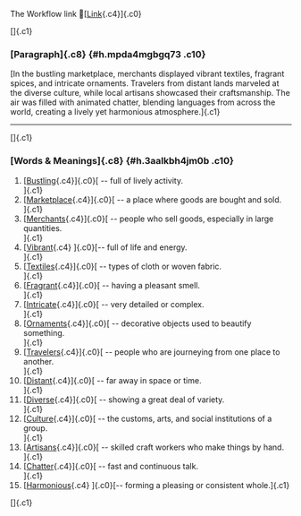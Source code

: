 The Workflow link
👏[[Link](https://www.google.com/url?q=http://www.google.com&sa=D&source=editors&ust=1757619976388355&usg=AOvVaw0ln_v8uVf0AYHjZogdx6Hj){.c4}]{.c0}

[]{.c1}

### [Paragraph]{.c8} {#h.mpda4mgbgq73 .c10}

[In the bustling marketplace, merchants displayed vibrant textiles,
fragrant spices, and intricate ornaments. Travelers from distant lands
marveled at the diverse culture, while local artisans showcased their
craftsmanship. The air was filled with animated chatter, blending
languages from across the world, creating a lively yet harmonious
atmosphere.]{.c1}

------------------------------------------------------------------------

[]{.c1}

### [Words & Meanings]{.c8} {#h.3aalkbh4jm0b .c10}

1.  [[Bustling](https://www.google.com/url?q=http://www.google.com&sa=D&source=editors&ust=1757619976390244&usg=AOvVaw2jiqIk6VhbOUoGIF-ZAcIr){.c4}]{.c0}[ --
    full of lively activity.\
    ]{.c1}
2.  [[Marketplace](https://www.google.com/url?q=http://www.google.com&sa=D&source=editors&ust=1757619976390614&usg=AOvVaw2Sk9tMjjcTK-0AICPBmFld){.c4}]{.c0}[ --
    a place where goods are bought and sold.\
    ]{.c1}
3.  [[Merchants](https://www.google.com/url?q=http://www.google.com&sa=D&source=editors&ust=1757619976390947&usg=AOvVaw0JmfHm4PDAfWtLzV8HgVD5){.c4}]{.c0}[ --
    people who sell goods, especially in large quantities.\
    ]{.c1}
4.  [[Vibrant](https://www.google.com/url?q=http://www.google.com&sa=D&source=editors&ust=1757619976391305&usg=AOvVaw2D3VkKG6NaITu2OVc0XsS1){.c4}
    ]{.c0}[-- full of life and energy.\
    ]{.c1}
5.  [[Textiles](https://www.google.com/url?q=http://www.google.com&sa=D&source=editors&ust=1757619976391600&usg=AOvVaw0T9Qsz3SrPlwzr5-2fzdBt){.c4}]{.c0}[ --
    types of cloth or woven fabric.\
    ]{.c1}
6.  [[Fragrant](https://www.google.com/url?q=http://www.google.com&sa=D&source=editors&ust=1757619976391892&usg=AOvVaw0XKHJ3syr9NK3K4Egf9bwj){.c4}]{.c0}[ --
    having a pleasant smell.\
    ]{.c1}
7.  [[Intricate](https://www.google.com/url?q=http://www.google.com&sa=D&source=editors&ust=1757619976392161&usg=AOvVaw0NnriQ58mrXDjhNMUBuogH){.c4}]{.c0}[ --
    very detailed or complex.\
    ]{.c1}
8.  [[Ornaments](https://www.google.com/url?q=http://www.google.com&sa=D&source=editors&ust=1757619976392448&usg=AOvVaw21ph5ezKG1UoDFUxJuAmF4){.c4}]{.c0}[ --
    decorative objects used to beautify something.\
    ]{.c1}
9.  [[Travelers](https://www.google.com/url?q=http://www.google.com&sa=D&source=editors&ust=1757619976392800&usg=AOvVaw3Hj2w1TlkG5kaCw9moONcy){.c4}]{.c0}[ --
    people who are journeying from one place to another.\
    ]{.c1}
10. [[Distant](https://www.google.com/url?q=http://www.google.com&sa=D&source=editors&ust=1757619976393151&usg=AOvVaw047sADekWHr-z080Kielwa){.c4}]{.c0}[ --
    far away in space or time.\
    ]{.c1}
11. [[Diverse](https://www.google.com/url?q=http://www.google.com&sa=D&source=editors&ust=1757619976393424&usg=AOvVaw1YUDJxqn5u3rJAsHjBCIG2){.c4}]{.c0}[ --
    showing a great deal of variety.\
    ]{.c1}
12. [[Culture](https://www.google.com/url?q=http://www.google.com&sa=D&source=editors&ust=1757619976393731&usg=AOvVaw2_6mCLTbQQP2n2PuV8J7Rz){.c4}]{.c0}[ --
    the customs, arts, and social institutions of a group.\
    ]{.c1}
13. [[Artisans](https://www.google.com/url?q=http://www.google.com&sa=D&source=editors&ust=1757619976394080&usg=AOvVaw0jZdsJiCg6aDKQQ4qadYoV){.c4}]{.c0}[ --
    skilled craft workers who make things by hand.\
    ]{.c1}
14. [[Chatter](https://www.google.com/url?q=http://www.google.com&sa=D&source=editors&ust=1757619976394411&usg=AOvVaw0gSUSGzOyUia1yvwYYxovj){.c4}]{.c0}[ --
    fast and continuous talk.\
    ]{.c1}
15. [[Harmonious](https://www.google.com/url?q=http://www.google.com&sa=D&source=editors&ust=1757619976394718&usg=AOvVaw3J0GQ9RXJVUDBJHk-Ld_uV){.c4}
    ]{.c0}[-- forming a pleasing or consistent whole.]{.c1}

[]{.c1}
